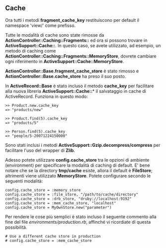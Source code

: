 ## Cache

Ora tutti i metodi **fragment\_cache\_key** restituiscono per default il namespace 'view/' come prefisso.

Tutte le modalità di cache sono state rimosse da **ActionController::Caching::Fragments::** ed ora si possono trovare in **ActiveSupport::Cache::**. In questo caso, se avete utilizzato, ad esempio, un metodo di caching come **ActionController::Caching::Fragments::MemoryStore**, dovrete cambiare ogni riferimento in **ActiveSupport::Cache::MemoryStore**.

**ActionController::Base.fragment\_cache\_store** è stato rimosso e **ActionController::Base.cache\_store** ha preso il suo posto.

In **ActiveRecord::Base** è stato incluso il metodo **cache\_key** per facilitare alla nuova libreria **ActiveSupport::Cache::*** il salvataggio in cache di ActiveRecord. Funziona in questo modo:

	>> Product.new.cache_key
	=> "products/new"

	>> Product.find(5).cache_key
	=> "products/5"

	>> Person.find(5).cache_key
	=> "people/5-20071224150000"

Sono stati inclusi i metodi **ActiveSupport::Gzip.decompress/compress** per facilitare l'uso del wrapper di **Zlib**.

Adesso potete utilizzare **config.cache\_store** tra le opzioni di ambiente (environment) per specificare la modalità di caching di default. E' bene notare che se la directory **tmp/cache** esiste, allora il default è **FileStore**; altrimenti viene utilizzato **MemoryStore**. Potete configurare secondo le seguenti modalità:

	config.cache_store = :memory_store
	config.cache_store = :file_store, "/path/to/cache/directory"
	config.cache_store = :drb_store, "druby://localhost:9192"
	config.cache_store = :mem_cache_store, "localhost"
	config.cache_store = MyOwnStore.new("parameter")

Per rendere le cose più semplici è stato incluso il seguente commento alla fine del file *environments/production.rb*, affinché vi ricordiate di questa possibilità.

	# Use a different cache store in production
	# config.cache_store = :mem_cache_store
